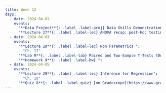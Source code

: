 ```yaml
---
title: Week 12
days:
  - date: 2024-04-01
    events:
      "**Data Project**{: .label .label-proj} Data Skills Demonstration Part II (Due 10:00 AM PST)":
      "**Lecture 27**{: .label .label-lec} ANOVA recap: post-hoc testing - lecture will be pre-recorded":
  - date: 2024-04-03
    events:
      "**Lecture 28**{: .label .label-lec} Non Parametrics ":
        "Ch. 17"
      "**Lab 9**{: .label .label-lab} Paired and Two-Sample T-Tests (Due Apr. 9th)":
      "**Homework 9**{: .label .label-hw} ":
  - date: 2024-04-05
    events:
      "**Lecture 29**{: .label .label-lec} Inference for Regression": 
        "Ch. 18"
      "**Quiz 8**{: .label .label-quiz} [on Gradescope](https://www.gradescope.com/courses/704333) (Due Apr. 6th, 12PM noon PST)":
---
```

